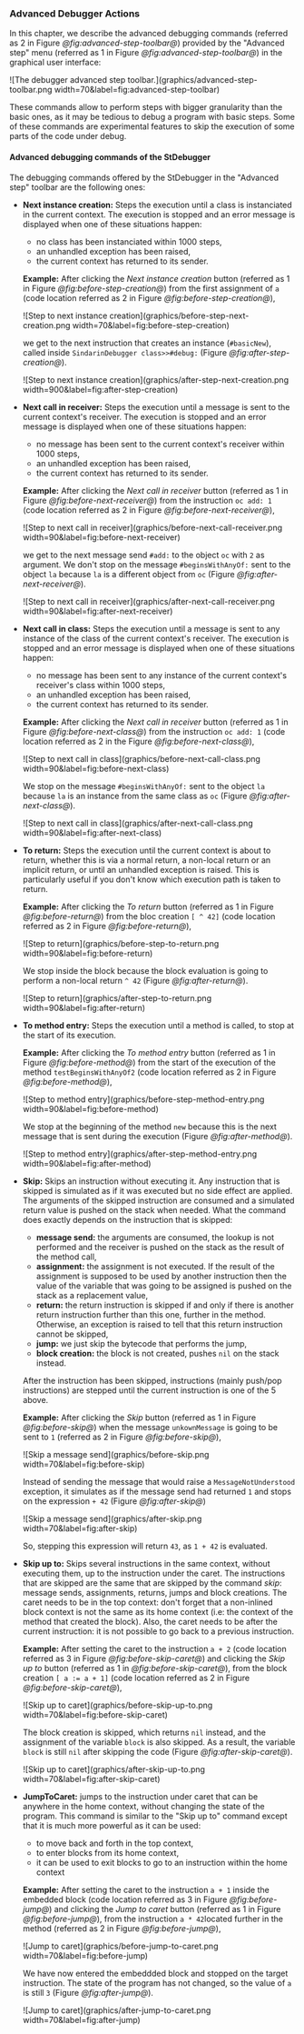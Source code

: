 ### Advanced Debugger Actions

In this chapter, we describe the advanced debugging commands (referred as 2 in Figure *@fig:advanced-step-toolbar@*) provided by the "Advanced step" menu (referred as 1 in Figure *@fig:advanced-step-toolbar@*) in the graphical user interface:

![The debugger advanced step toolbar.](graphics/advanced-step-toolbar.png width=70&label=fig:advanced-step-toolbar)


These commands allow to perform steps with bigger granularity than the basic ones, as it may be tedious to debug a program with basic steps.
Some of these commands are experimental features to skip the execution of some parts of the code under debug.

#### Advanced debugging commands of the StDebugger

The debugging commands offered by the StDebugger in the "Advanced step" toolbar are the following ones:

* **Next instance creation:** Steps the execution until a class is instanciated in the current context.
    The execution is stopped and an error message is displayed when one of these situations happen:
    - no class has been instanciated within 1000 steps,
    - an unhandled exception has been raised,
    - the current context has returned to its sender.

    **Example:** 
    After clicking the *Next instance creation* button (referred as 1 in Figure *@fig:before-step-creation@*) from the first assignment of `a` (code location referred as 2 in Figure *@fig:before-step-creation@*),

    ![Step to next instance creation](graphics/before-step-next-creation.png width=70&label=fig:before-step-creation)
    

    we get to the next instruction that creates an instance (`#basicNew`), called inside `SindarinDebugger class>>#debug:` (Figure *@fig:after-step-creation@*).

    ![Step to next instance creation](graphics/after-step-next-creation.png width=900&label=fig:after-step-creation)

* **Next call in receiver:** Steps the execution until a message is sent to the current context's receiver.
    The execution is stopped and an error message is displayed when one of these situations happen:
    - no message has been sent to the current context's receiver within 1000 steps,
    - an unhandled exception has been raised,
    - the current context has returned to its sender.

    **Example:**
    After clicking the *Next call in receiver* button (referred as 1 in Figure *@fig:before-next-receiver@*) from the instruction `oc add: 1` (code location referred as 2 in Figure *@fig:before-next-receiver@*),

    ![Step to next call in receiver](graphics/before-next-call-receiver.png width=90&label=fig:before-next-receiver)

    we get to the next message send `#add:` to the object `oc` with `2` as argument.
    We don't stop on the message `#beginsWithAnyOf:` sent to the object `la` because `la` is a different object from `oc` (Figure *@fig:after-next-receiver@*).

    ![Step to next call in receiver](graphics/after-next-call-receiver.png width=90&label=fig:after-next-receiver)

* **Next call in class:** Steps the execution until a message is sent to any instance of the class of the current context's receiver.
    The execution is stopped and an error message is displayed when one of these situations happen:
    - no message has been sent to any instance of the current context's receiver's class within 1000 steps,
    - an unhandled exception has been raised,
    - the current context has returned to its sender.

    **Example:**
    After clicking the *Next call in receiver* button (referred as 1 in Figure *@fig:before-next-class@*) from the instruction `oc add: 1` (code location referred as 2 in the Figure *@fig:before-next-class@*),

    ![Step to next call in class](graphics/before-next-call-class.png width=90&label=fig:before-next-class)

    We stop on the message `#beginsWithAnyOf:` sent to the object `la` because `la` is an instance from the same class as `oc` (Figure *@fig:after-next-class@*).

    ![Step to next call in class](graphics/after-next-call-class.png width=90&label=fig:after-next-class)


* **To return:** Steps the execution until the current context is about to return, whether this is via a normal return, a non-local return or an implicit return, or until an unhandled exception is raised.
    This is particularly useful if you don't know which execution path is taken to return.

    **Example:**
    After clicking the *To return* button (referred as 1 in Figure *@fig:before-return@*) from the bloc creation `[ ^ 42]` (code location referred as 2 in Figure *@fig:before-return@*),

    ![Step to return](graphics/before-step-to-return.png width=90&label=fig:before-return)

    We stop inside the block because the block evaluation is going to perform a non-local return `^ 42` (Figure *@fig:after-return@*).

    ![Step to return](graphics/after-step-to-return.png width=90&label=fig:after-return)
   

* **To method entry:** Steps the execution until a method is called, to stop at the start of its execution.

    **Example:**
    After clicking the *To method entry* button (referred as 1 in Figure *@fig:before-method@*) from the start of the execution of the method `testBeginsWithAnyOf2` (code location referred as 2 in Figure *@fig:before-method@*),

    ![Step to method entry](graphics/before-step-method-entry.png width=90&label=fig:before-method)

    We stop at the beginning of the method `new` because this is the next message that is sent during the execution (Figure *@fig:after-method@*).

    ![Step to method entry](graphics/after-step-method-entry.png width=90&label=fig:after-method)

* **Skip:** Skips an instruction without executing it. 
    Any instruction that is skipped is simulated as if it was executed but no side effect are applied. The arguments of the skipped instruction are consumed and a simulated return value is pushed on the stack when needed.
    What the command does exactly depends on the instruction that is skipped:

    - **message send:** the arguments are consumed, the lookup is not performed and the receiver is pushed on the stack as the result of the method call,
    - **assignment:** the assignment is not executed. If the result of the assignment is supposed to be used by another instruction then the value of the variable that was going to be assigned is pushed on the stack as a replacement value,
    - **return:** the return instruction is skipped if and only if there is another return instruction further than this one, further in the method. Otherwise, an exception is raised to tell that this return instruction cannot be skipped,
    - **jump:** we just skip the bytecode that performs the jump,
    - **block creation:** the block is not created, pushes `nil` on the stack instead.

    After the instruction has been skipped, instructions (mainly push/pop instructions) are stepped until the current instruction is one of the 5 above.

    **Example:**
    After clicking the *Skip* button (referred as 1 in Figure *@fig:before-skip@*) when the message `unkownMessage` is going to be sent to `1` (referred as 2 in Figure *@fig:before-skip@*),

    ![Skip a message send](graphics/before-skip.png width=70&label=fig:before-skip)

    Instead of sending the message that would raise a `MessageNotUnderstood` exception, it simulates as if the message send had returned `1` and stops on the expression `+ 42` (Figure *@fig:after-skip@*)

    ![Skip a message send](graphics/after-skip.png width=70&label=fig:after-skip)
    
    So, stepping this expression will return `43`, as `1 + 42` is evaluated.




* **Skip up to:** Skips several instructions in the same context, without executing them, up to the instruction under the caret.
    The instructions that are skipped are the same that are skipped by the command *skip*: message sends, assignments, returns, jumps and block creations.
    The caret needs to be in the top context: don't forget that a non-inlined block context is not the same as its home context (i.e: the context of the method that created the block).
    Also, the caret needs to be after the current instruction: it is not possible to go back to a previous instruction.

    **Example:**
    After setting the caret to the instruction `a + 2` (code location referred as 3 in Figure *@fig:before-skip-caret@*) and clicking the *Skip up to* button (referred as 1 in *@fig:before-skip-caret@*), from the block creation `[ a := a + 1]` (code location referred as 2 in Figure *@fig:before-skip-caret@*),

    ![Skip up to caret](graphics/before-skip-up-to.png width=70&label=fig:before-skip-caret)

    The block creation is skipped, which returns `nil` instead, and the assignment of the variable `block` is also skipped. As a result, the variable `block` is still `nil` after skipping the code (Figure *@fig:after-skip-caret@*).

    ![Skip up to caret](graphics/after-skip-up-to.png width=70&label=fig:after-skip-caret)

* **JumpToCaret:** jumps to the instruction under caret that can be anywhere in the home context, without changing the state of the program.
    This command is similar to the "Skip up to" command except that it is much more powerful as it can be used:
    - to move back and forth in the top context,
    - to enter blocks from its home context,
    - it can be used to exit blocks to go to an instruction within the home context

    **Example:**
    After setting the caret to the instruction `a + 1` inside the embedded block (code location referred as 3 in Figure *@fig:before-jump@*) and clicking the *Jump to caret* button (referred as 1 in Figure *@fig:before-jump@*), from the instruction `a * 42`located further in the method (referred as 2 in Figure *@fig:before-jump@*),

    ![Jump to caret](graphics/before-jump-to-caret.png width=70&label=fig:before-jump)

    We have now entered the embeddded block and stopped on the target instruction. The state of the program has not changed, so the value of `a` is still `3` (Figure *@fig:after-jump@*).

    ![Jump to caret](graphics/after-jump-to-caret.png width=70&label=fig:after-jump)



